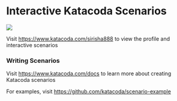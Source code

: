 # Interactive Katacoda Scenarios

[![](http://shields.katacoda.com/katacoda/sirisha888/count.svg)](https://www.katacoda.com/sirisha888 "Get your profile on Katacoda.com")

Visit https://www.katacoda.com/sirisha888 to view the profile and interactive scenarios

### Writing Scenarios
Visit https://www.katacoda.com/docs to learn more about creating Katacoda scenarios

For examples, visit https://github.com/katacoda/scenario-example
